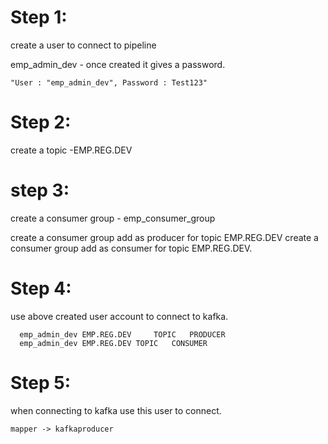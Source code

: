 Step 1:
=======

create a user to connect to pipeline
 
emp_admin_dev - once created it gives a password.

    "User : "emp_admin_dev", Password : Test123"				
				
				



Step 2:
========
  
  create a topic -EMP.REG.DEV	
  
step 3:
=======

create a consumer group - emp_consumer_group

create a consumer group add as producer for topic EMP.REG.DEV
create a consumer group add as consumer for topic EMP.REG.DEV.

Step 4:
=======

use above created user account to connect to kafka.


      emp_admin_dev	EMP.REG.DEV  	TOPIC	PRODUCER
      emp_admin_dev	EMP.REG.DEV	TOPIC	CONSUMER
      
Step 5:
=======

when connecting to kafka use this user to connect.

    mapper -> kafkaproducer 
